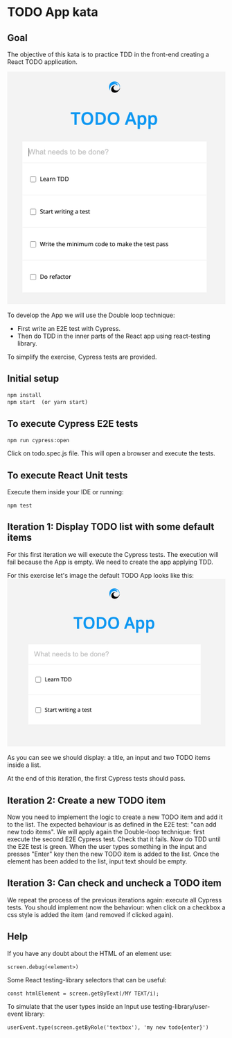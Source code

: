 # TODO App kata
## Goal
The objective of this kata is to practice TDD in the front-end creating a React TODO application.

![TODO APP](./imgs/todo-app.png)

To develop the App we will use the Double loop technique:
- First write an E2E test with Cypress.
- Then do TDD in the inner parts of the React app using react-testing library.

To simplify the exercise, Cypress tests are provided.


## Initial setup
    npm install
    npm start  (or yarn start)


## To execute Cypress E2E tests
    npm run cypress:open

Click on todo.spec.js file. This will open a browser and execute the tests.


## To execute React Unit tests
Execute them inside your IDE or running:

    npm test

## Iteration 1: Display TODO list with some default items
For this first iteration we will execute the Cypress tests.
The execution will fail because the App is empty. We need to create the app applying TDD.

For this exercise let's image the default TODO App looks like this:
![Initial state of the TODO App](./imgs/todo-app_first-iteration.png)

As you can see we should display: a title, an input and two TODO items inside a list.

At the end of this iteration, the first Cypress tests should pass.


## Iteration 2: Create a new TODO item
Now you need to implement the logic to create a new TODO item and add it to the list. 
The expected behaviour is as defined in the E2E test: "can add new todo items". 
We will apply again the Double-loop technique: first execute the second E2E Cypress test. Check that it fails. Now do TDD until the E2E test is green.
When the user types something in the input and presses "Enter" key then the new TODO item is added to the list. 
Once the element has been added to the list, input text should be empty.


## Iteration 3: Can check and uncheck a TODO item
We repeat the process of the previous iterations again: execute all Cypress tests.
You should implement now the behaviour: when click on a checkbox a css style is added the item (and removed if clicked again).


## Help
If you have any doubt about the HTML of an element use:

    screen.debug(<element>) 

Some React testing-library selectors that can be useful:

    const htmlElement = screen.getByText(/MY TEXT/i);

To simulate that the user types inside an Input use testing-library/user-event library:

    userEvent.type(screen.getByRole('textbox'), 'my new todo{enter}')
